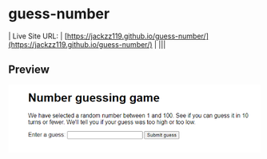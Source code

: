 # guess-number
  | Live Site URL: | [https://jackzz119.github.io/guess-number/](https://jackzz119.github.io/guess-number/) |
  |||
## **Preview**

<div align='center'>
<img src='guess-number-preview.PNG' alt='Sunnyside Agency Landing Page solution preview image'>
</div>